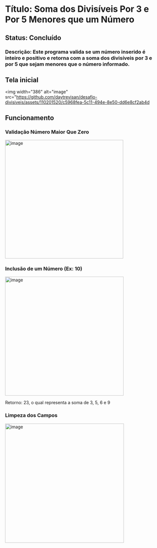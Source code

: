 # Título: Soma dos Divisíveis Por 3 e Por 5 Menores que um Número
## Status: Concluído
### Descrição: Este programa valida se um número inserido é inteiro e positivo e retorna com a soma dos divisíveis por 3 e por 5 que sejam menores que o número informado.

## Tela inicial
<img width="386" alt="image" src="https://github.com/daytrevisan/desafio-divisiveis/assets/110201520/c5968fea-5c11-494e-8e50-dd6e8cf2ab4d

## Funcionamento

### Validação Número Maior Que Zero
<img width="385" alt="image" src="https://github.com/daytrevisan/desafio-divisiveis/assets/110201520/7ff6b67c-9e73-49d3-84f0-dba8756a3065">

### Inclusão de um Número (Ex: 10)
<img width="386" alt="image" src="https://github.com/daytrevisan/desafio-divisiveis/assets/110201520/8f8b4c74-13e2-483c-ab53-30b6ad6b7058">

Retorno: 23, o qual representa a soma de 3, 5, 6 e 9

### Limpeza dos Campos

<img width="387" alt="image" src="https://github.com/daytrevisan/desafio-divisiveis/assets/110201520/07f655f7-6a95-4159-b20f-d57e4dd6d5eb">
